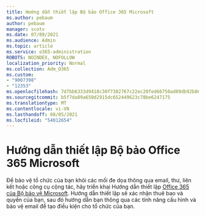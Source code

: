 ```yaml
---
title: Hướng dẫn thiết lập Bộ bảo Office 365 Microsoft
ms.author: pebaum
author: pebaum
manager: scotv
ms.date: 07/09/2021
ms.audience: Admin
ms.topic: article
ms.service: o365-administration
ROBOTS: NOINDEX, NOFOLLOW
localization_priority: Normal
ms.collection: Adm_O365
ms.custom:
- "9007398"
- "12353"
ms.openlocfilehash: 7d7bb6333d9418c30f7382767c22ec20fed66750ad89db92b86a6981bf55487d
ms.sourcegitcommit: b5f7da89a650d2915dc652449623c78be6247175
ms.translationtype: MT
ms.contentlocale: vi-VN
ms.lasthandoff: 08/05/2021
ms.locfileid: "54012654"
---
```

# <a name="microsoft-defender-for-office-365-setup-guide"></a>Hướng dẫn thiết lập Bộ bảo Office 365 Microsoft

Để bảo vệ tổ chức của bạn khỏi các mối đe dọa thông qua email, thư, liên kết hoặc công cụ cộng tác, hãy triển khai Hướng dẫn thiết lập [Office 365 của Bộ bảo vệ Microsoft](https://admin.microsoft.com/adminportal/home#/modernonboarding/office365advancedthreatprotectionadvisor). Hướng dẫn thiết lập sẽ xác nhận thuê bao và quyền của bạn, sau đó hướng dẫn bạn thông qua các tính năng cấu hình và bảo vệ email để tạo điều kiện cho tổ chức của bạn.